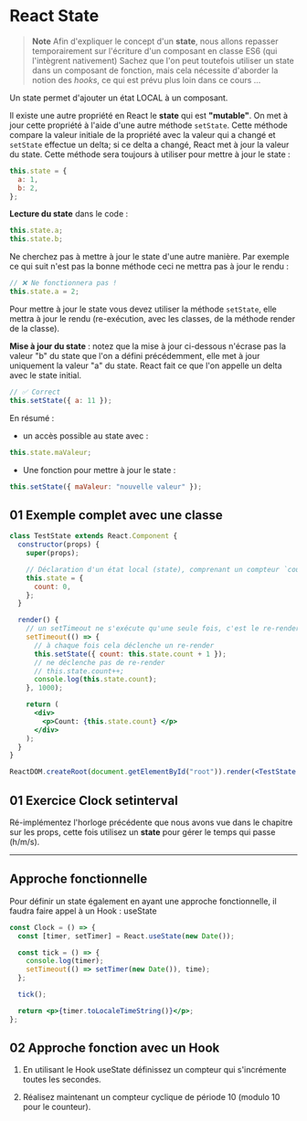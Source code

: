 # React State

> **Note**
> Afin d'expliquer le concept d'un **state**, nous allons repasser temporairement sur l'écriture d'un composant en classe ES6 (qui l'intègrent nativement)
> Sachez que l'on peut toutefois utiliser un state dans un composant de fonction, mais cela nécessite d'aborder la notion des _hooks_, ce qui est prévu plus loin dans ce cours …

Un state permet d'ajouter un état LOCAL à un composant.

Il existe une autre propriété en React le **state** qui est **"mutable"**. On met à jour cette propriété à l'aide d'une autre méthode `setState`. Cette méthode compare la valeur initiale de la propriété avec la valeur qui a changé et `setState` effectue un delta; si ce delta a changé, React met à jour la valeur du state. Cette méthode sera toujours à utiliser pour mettre à jour le state :

```js
this.state = {
  a: 1,
  b: 2,
};
```

**Lecture du state** dans le code :

```js
this.state.a;
this.state.b;
```

Ne cherchez pas à mettre à jour le state d'une autre manière. Par exemple ce qui suit n'est pas la bonne méthode ceci ne mettra pas à jour le rendu :

```js
// ❌ Ne fonctionnera pas !
this.state.a = 2;
```

Pour mettre à jour le state vous devez utiliser la méthode `setState`, elle mettra à jour le rendu (re-exécution, avec les classes, de la méthode render de la classe).

**Mise à jour du state** : notez que la mise à jour ci-dessous n'écrase pas la valeur "b" du state que l'on a défini précédemment, elle met à jour uniquement la valeur "a" du state. React fait ce que l'on appelle un delta avec le state initial.

```js
// ✅ Correct
this.setState({ a: 11 });
```

En résumé :

- un accès possible au state avec :

```js
this.state.maValeur;
```

- Une fonction pour mettre à jour le state :

```js
this.setState({ maValeur: "nouvelle valeur" });
```

## 01 Exemple complet avec une classe

```jsx
class TestState extends React.Component {
  constructor(props) {
    super(props);

    // Déclaration d'un état local (state), comprenant un compteur `count` initialisé à 0
    this.state = {
      count: 0,
    };
  }

  render() {
    // un setTimeout ne s'exécute qu'une seule fois, c'est le re-render qui ré-exécutera le settimeout
    setTimeout(() => {
      // à chaque fois cela déclenche un re-render
      this.setState({ count: this.state.count + 1 });
      // ne déclenche pas de re-render
      // this.state.count++;
      console.log(this.state.count);
    }, 1000);

    return (
      <div>
        <p>Count: {this.state.count} </p>
      </div>
    );
  }
}

ReactDOM.createRoot(document.getElementById("root")).render(<TestState />);
```

## 01 Exercice Clock setinterval

Ré-implémentez l'horloge précédente que nous avons vue dans le chapitre sur les props, cette fois utilisez un **state** pour gérer le temps qui passe (h/m/s).

---

## Approche fonctionnelle

Pour définir un state également en ayant une approche fonctionnelle, il faudra faire appel à un Hook : useState

```jsx
const Clock = () => {
  const [timer, setTimer] = React.useState(new Date());

  const tick = () => {
    console.log(timer);
    setTimeout(() => setTimer(new Date()), time);
  };

  tick();

  return <p>{timer.toLocaleTimeString()}</p>;
};
```

## 02 Approche fonction avec un Hook

1. En utilisant le Hook useState définissez un compteur qui s'incrémente toutes les secondes.

2. Réalisez maintenant un compteur cyclique de période 10 (modulo 10 pour le counteur).
